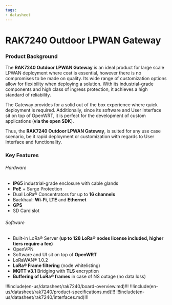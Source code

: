 ```yaml
---
tags:
- datasheet
---
```


# RAK7240 Outdoor LPWAN Gateway

<rk-img
  src="/assets/images/datasheet/rak7240/rak7240-overview.jpg"
  width="100%"
  figure-number="1"
  caption="RAK7240 Outdoor LPWAN Gateway"
/>

### Product Background

The **RAK7240 Outdoor LPWAN Gateway** is an ideal product for large scale LPWAN deployment where cost is essential, however there is no compromises to be made on quality. Its wide range of customization options allow for flexibility when deploying a solution. With its industrial-grade components and high class of ingress protection, it achieves a high standard of reliability. 

The Gateway provides for a solid out of the box experience where quick deployment is required. Additionally, since its software and User Interface sit on top of OpenWRT, it is perfect for the development of custom applications (**via the open SDK**). 

Thus, the **RAK7240 Outdoor LPWAN Gateway**, is suited for any use case scenario, be it rapid deployment or customization with regards to User Interface and functionality.

### Key Features

###### Hardware

* **IP65** industrial-grade enclosure with cable glands
* **PoE** + Surge Protection
* Dual LoRa® Concentrators for up to **16 channels**
* Backhaul: **Wi-Fi**, **LTE** and **Ethernet**
* **GPS**
* SD Card slot

###### Software

* Built-in LoRa® Server **(up to 128 LoRa® nodes license included, higher tiers require a fee)**
* OpenVPN
* Software and UI sit on top of **OpenWRT**
* LoRaWAN® 1.0.2
* **LoRa® Frame filtering** (node whitelisting)
* **MQTT v3.1** Bridging with **TLS** encryption
* **Buffering of LoRa® frames** in case of NS outage (no data loss)

!!!include(en-us/datasheet/rak7240/board-overview.md)!!!
!!!include(en-us/datasheet/rak7240/product-specifications.md)!!!
!!!include(en-us/datasheet/rak7240/interfaces.md)!!!